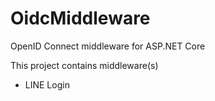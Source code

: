 # OidcMiddleware
OpenID Connect middleware for ASP.NET Core

This project contains middleware(s)
- LINE Login
